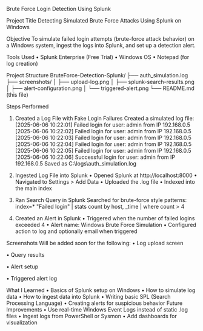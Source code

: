 Brute Force Login Detection Using Splunk

Project Title
Detecting Simulated Brute Force Attacks Using Splunk on Windows

Objective
To simulate failed login attempts (brute-force attack behavior) on a Windows system, ingest the logs into Splunk, and set up a detection alert.

Tools Used
•	Splunk Enterprise (Free Trial)
•	Windows OS
•	Notepad (for log creation)

Project Structure
BruteForce-Detection-Splunk/
├── auth_simulation.log
├── screenshots/
│   ├── upload-log.png
│   ├── splunk-search-results.png
│   ├── alert-configuration.png
│   └── triggered-alert.png
└── README.md (this file)

Steps Performed
1. Created a Log File with Fake Login Failures
Created a simulated log file:
[2025-06-06 10:22:01] Failed login for user: admin from IP 192.168.0.5
[2025-06-06 10:22:02] Failed login for user: admin from IP 192.168.0.5
[2025-06-06 10:22:03] Failed login for user: admin from IP 192.168.0.5
[2025-06-06 10:22:04] Failed login for user: admin from IP 192.168.0.5
[2025-06-06 10:22:05] Failed login for user: admin from IP 192.168.0.5
[2025-06-06 10:22:06] Successful login for user: admin from IP 192.168.0.5
Saved as C:\logs\auth_simulation.log

3. Ingested Log File into Splunk
•	Opened Splunk at http://localhost:8000
•	Navigated to Settings > Add Data
•	Uploaded the .log file
•	Indexed into the main index
4. Ran Search Query in Splunk
Searched for brute-force style patterns:
index=* "Failed login" | stats count by host, _time | where count > 4
5. Created an Alert in Splunk
•	Triggered when the number of failed logins exceeded 4
•	Alert name: Windows Brute Force Simulation
•	Configured action to log and optionally email when triggered

Screenshots
Will be added soon for the following:
•	Log upload screen
 
•	Query results
 
•	Alert setup
 
•	Triggered alert log

 
What I Learned
•	Basics of Splunk setup on Windows
•	How to simulate log data
•	How to ingest data into Splunk
•	Writing basic SPL (Search Processing Language)
•	Creating alerts for suspicious behavior
Future Improvements
•	Use real-time Windows Event Logs instead of static .log files
•	Ingest logs from PowerShell or Sysmon
•	Add dashboards for visualization

